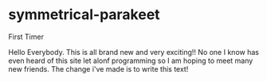 # symmetrical-parakeet
First Timer

Hello Everybody. This is all brand new and very exciting!! No one I know has even heard of this site let alonf programming so I am hoping to meet many new friends. The change i've made is to write this text!
